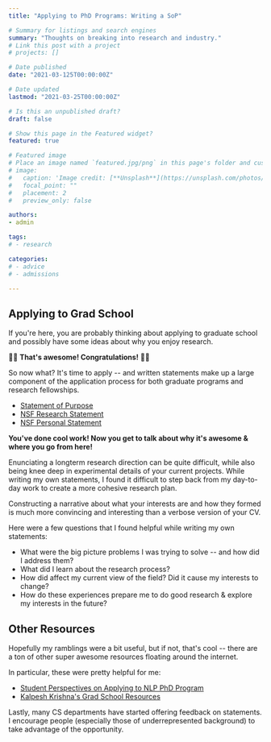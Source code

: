```yaml
---
title: "Applying to PhD Programs: Writing a SoP"

# Summary for listings and search engines
summary: "Thoughts on breaking into research and industry."
# Link this post with a project
# projects: []

# Date published
date: "2021-03-125T00:00:00Z"

# Date updated
lastmod: "2021-03-25T00:00:00Z"

# Is this an unpublished draft?
draft: false

# Show this page in the Featured widget?
featured: true

# Featured image
# Place an image named `featured.jpg/png` in this page's folder and customize its options here.
# image:
#   caption: 'Image credit: [**Unsplash**](https://unsplash.com/photos/CpkOjOcXdUY)'
#   focal_point: ""
#   placement: 2
#   preview_only: false

authors:
- admin

tags:
# - research

categories:
# - advice
# - admissions

---
```

## Applying to Grad School
If you're here, you are probably thinking about applying to graduate school and possibly have some ideas about why you enjoy research.

🎉🎉 **That's awesome! Congratulations!** 🎉🎉

So now what? It's time to apply -- and written statements make up a large component of the application process for both graduate programs and research fellowships.

- [Statement of Purpose](/files/sop_cmu.pdf)
- [NSF Research Statement](/files/GRFP_ResearchStatement.pdf)
- [NSF Personal Statement](/files/GRFP_PersonalStatement.pdf)

**You've done cool work! Now you get to talk about why it's awesome & where you go from here!**

Enunciating a longterm research direction can be quite difficult, while also being knee deep in experimental details of your current projects. While writing my own statements, I found it difficult to step back from my day-to-day work to create a more cohesive research plan.

Constructing a narrative about what your interests are and how they formed is much more convincing and interesting than a verbose version of your CV.

Here were a few questions that I found helpful while writing my own statements:

- What were the big picture problems I was trying to solve -- and how did I address them?
- What did I learn about the research process?
- How did affect my current view of the field? Did it cause my interests to change?
- How do these experiences prepare me to do good research & explore my interests in the future?

<!-- Lastly, there is a healthy dose of luck involved with admissions which makes the whole process a bit of a crapshoot. Rejection sucks but don't give up and try not to take things personally.

I was rejected from all of the schools I applied to the first cycle I applied but was eventually able find my way into an awesome PhD program.

But you know what? Don't forget, you're excited about research -- and that's still awesome! -->
<!-- * Opportunities: Independent Study, Thesis Projects, REUs
* Contacting Faculty: Courses, Office Hours, Academic Advisors/senior students, Emailing
* Learning the skillset, Familiarizing with the Literature -->

## Other Resources

Hopefully my ramblings were a bit useful, but if not, that's cool -- there are a ton of other super awesome resources floating around the internet.

In particular, these were pretty helpful for me:

* [Student Perspectives on Applying to NLP PhD Program](https://blog.nelsonliu.me/2019/10/24/student-perspectives-on-applying-to-nlp-phd-programs/)
* [Kalpesh Krishna's Grad School Resources](https://martiansideofthemoon.github.io/2018/05/29/grad-resources.html)

Lastly, many CS departments have started offering feedback on statements. I encourage people (especially those of underrepresented background) to take advantage of the opportunity.


